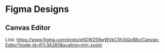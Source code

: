 # Figma Designs

## Canvas Editor 

Link: https://www.figma.com/proto/qfjDW259wWVkC5h3iQx88o/Canvas-Editor?node-id=6%3A260&scaling=min-zoom

